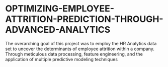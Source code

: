 # OPTIMIZING-EMPLOYEE-ATTRITION-PREDICTION-THROUGH-ADVANCED-ANALYTICS
The overarching goal of this project was to employ the HR Analytics data set to uncover the determinants of employee attrition within a company. Through meticulous data processing, feature engineering, and the application of multiple predictive modeling techniques
